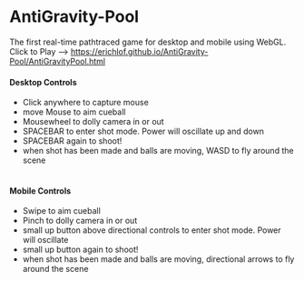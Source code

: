 # AntiGravity-Pool
The first real-time pathtraced game for desktop and mobile using WebGL. <br>
Click to Play --> https://erichlof.github.io/AntiGravity-Pool/AntiGravityPool.html
<br>
<h4>Desktop Controls</h4>

* Click anywhere to capture mouse
* move Mouse to aim cueball
* Mousewheel to dolly camera in or out
* SPACEBAR to enter shot mode.  Power will oscillate up and down
* SPACEBAR again to shoot!
* when shot has been made and balls are moving, WASD to fly around the scene
<br><br>

<h4>Mobile Controls</h4>

* Swipe to aim cueball
* Pinch to dolly camera in or out
* small up button above directional controls to enter shot mode.  Power will oscillate
* small up button again to shoot!
* when shot has been made and balls are moving, directional arrows to fly around the scene


